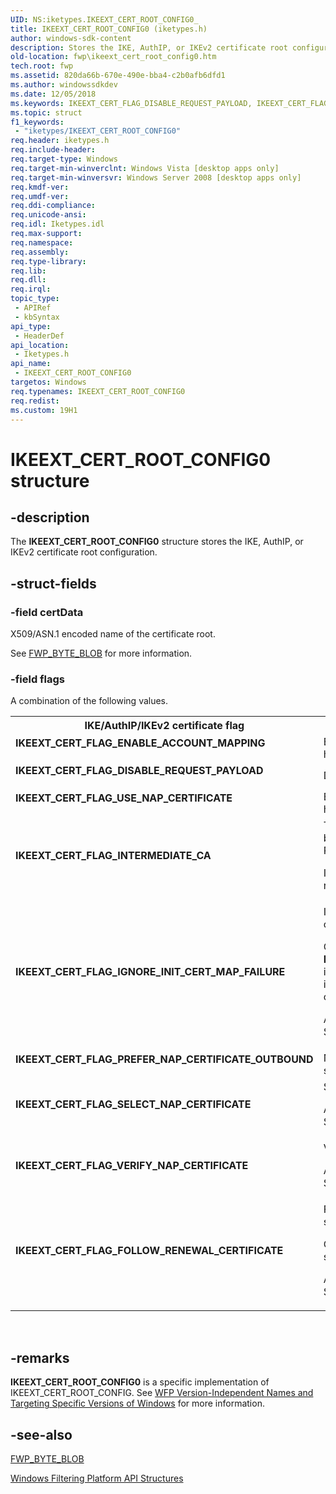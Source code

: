 ```yaml
---
UID: NS:iketypes.IKEEXT_CERT_ROOT_CONFIG0_
title: IKEEXT_CERT_ROOT_CONFIG0 (iketypes.h)
author: windows-sdk-content
description: Stores the IKE, AuthIP, or IKEv2 certificate root configuration.
old-location: fwp\ikeext_cert_root_config0.htm
tech.root: fwp
ms.assetid: 820da66b-670e-490e-bba4-c2b0afb6dfd1
ms.author: windowssdkdev
ms.date: 12/05/2018
ms.keywords: IKEEXT_CERT_FLAG_DISABLE_REQUEST_PAYLOAD, IKEEXT_CERT_FLAG_ENABLE_ACCOUNT_MAPPING, IKEEXT_CERT_FLAG_FOLLOW_RENEWAL_CERTIFICATE, IKEEXT_CERT_FLAG_IGNORE_INIT_CERT_MAP_FAILURE, IKEEXT_CERT_FLAG_INTERMEDIATE_CA, IKEEXT_CERT_FLAG_PREFER_NAP_CERTIFICATE_OUTBOUND, IKEEXT_CERT_FLAG_SELECT_NAP_CERTIFICATE, IKEEXT_CERT_FLAG_USE_NAP_CERTIFICATE, IKEEXT_CERT_FLAG_VERIFY_NAP_CERTIFICATE, IKEEXT_CERT_ROOT_CONFIG0, IKEEXT_CERT_ROOT_CONFIG0 structure [Filtering], fwp.ikeext_cert_root_config0, iketypes/IKEEXT_CERT_ROOT_CONFIG0
ms.topic: struct
f1_keywords: 
 - "iketypes/IKEEXT_CERT_ROOT_CONFIG0"
req.header: iketypes.h
req.include-header: 
req.target-type: Windows
req.target-min-winverclnt: Windows Vista [desktop apps only]
req.target-min-winversvr: Windows Server 2008 [desktop apps only]
req.kmdf-ver: 
req.umdf-ver: 
req.ddi-compliance: 
req.unicode-ansi: 
req.idl: Iketypes.idl
req.max-support: 
req.namespace: 
req.assembly: 
req.type-library: 
req.lib: 
req.dll: 
req.irql: 
topic_type:
 - APIRef
 - kbSyntax
api_type:
 - HeaderDef
api_location:
 - Iketypes.h
api_name:
 - IKEEXT_CERT_ROOT_CONFIG0
targetos: Windows
req.typenames: IKEEXT_CERT_ROOT_CONFIG0
req.redist: 
ms.custom: 19H1
---
```


# IKEEXT_CERT_ROOT_CONFIG0 structure


## -description


The <b>IKEEXT_CERT_ROOT_CONFIG0</b> structure stores the IKE, AuthIP, or IKEv2 certificate root configuration.


## -struct-fields




### -field certData

X509/ASN.1 encoded name of the certificate root.

See <a href="https://docs.microsoft.com/windows/desktop/api/fwptypes/ns-fwptypes-fwp_byte_blob_">FWP_BYTE_BLOB</a> for more information.


### -field flags

A combination of the following values.

<table>
<tr>
<th>IKE/AuthIP/IKEv2 certificate flag</th>
<th>Meaning</th>
</tr>
<tr>
<td width="40%"><a id="IKEEXT_CERT_FLAG_ENABLE_ACCOUNT_MAPPING"></a><a id="ikeext_cert_flag_enable_account_mapping"></a><dl>
<dt><b>IKEEXT_CERT_FLAG_ENABLE_ACCOUNT_MAPPING</b></dt>
</dl>
</td>
<td width="60%">
Enable certificate-to-account mapping for the end-host certificate that chains to this root.

</td>
</tr>
<tr>
<td width="40%"><a id="IKEEXT_CERT_FLAG_DISABLE_REQUEST_PAYLOAD"></a><a id="ikeext_cert_flag_disable_request_payload"></a><dl>
<dt><b>IKEEXT_CERT_FLAG_DISABLE_REQUEST_PAYLOAD</b></dt>
</dl>
</td>
<td width="60%">
Do not send a Cert request payload for this root.

</td>
</tr>
<tr>
<td width="40%"><a id="IKEEXT_CERT_FLAG_USE_NAP_CERTIFICATE"></a><a id="ikeext_cert_flag_use_nap_certificate"></a><dl>
<dt><b>IKEEXT_CERT_FLAG_USE_NAP_CERTIFICATE</b></dt>
</dl>
</td>
<td width="60%">
Enable Network Access Protection (NAP) certificate handling.

</td>
</tr>
<tr>
<td width="40%"><a id="IKEEXT_CERT_FLAG_INTERMEDIATE_CA"></a><a id="ikeext_cert_flag_intermediate_ca"></a><dl>
<dt><b>IKEEXT_CERT_FLAG_INTERMEDIATE_CA</b></dt>
</dl>
</td>
<td width="60%">
The corresponding Certification Authority (CA) can be an intermediate CA and does not have to be a ROOT CA.

If this flag is not specified, the name will have to refer to a ROOT CA.

</td>
</tr>
<tr>
<td width="40%"><a id="IKEEXT_CERT_FLAG_IGNORE_INIT_CERT_MAP_FAILURE"></a><a id="ikeext_cert_flag_ignore_init_cert_map_failure"></a><dl>
<dt><b>IKEEXT_CERT_FLAG_IGNORE_INIT_CERT_MAP_FAILURE</b></dt>
</dl>
</td>
<td width="60%">
Ignore mapping failures on the initiator. Available only for IKE and IKEv2.

Can be set only if <b>IKEEXT_CERT_FLAG_ENABLE_ACCOUNT_MAPPING</b> is also specified. By default, IKE and IKEv2 will not ignore certificate to account mapping failures, even on the initiator.

Available only on Windows 7, Windows Server 2008 R2, and later.

</td>
</tr>
<tr>
<td width="40%"><a id="IKEEXT_CERT_FLAG_PREFER_NAP_CERTIFICATE_OUTBOUND"></a><a id="ikeext_cert_flag_prefer_nap_certificate_outbound"></a><dl>
<dt><b>IKEEXT_CERT_FLAG_PREFER_NAP_CERTIFICATE_OUTBOUND</b></dt>
</dl>
</td>
<td width="60%">
NAP certificates will be preferred for local certificate selection.

</td>
</tr>
<tr>
<td width="40%"><a id="IKEEXT_CERT_FLAG_SELECT_NAP_CERTIFICATE"></a><a id="ikeext_cert_flag_select_nap_certificate"></a><dl>
<dt><b>IKEEXT_CERT_FLAG_SELECT_NAP_CERTIFICATE</b></dt>
</dl>
</td>
<td width="60%">
Select a NAP certificate for outbound.

Available only on Windows 8 and Windows Server 2012.

</td>
</tr>
<tr>
<td width="40%"><a id="IKEEXT_CERT_FLAG_VERIFY_NAP_CERTIFICATE"></a><a id="ikeext_cert_flag_verify_nap_certificate"></a><dl>
<dt><b>IKEEXT_CERT_FLAG_VERIFY_NAP_CERTIFICATE</b></dt>
</dl>
</td>
<td width="60%">
Verify that the inbound certificate is NAP.

Available only on Windows 8 and Windows Server 2012.

</td>
</tr>
<tr>
<td width="40%"><a id="IKEEXT_CERT_FLAG_FOLLOW_RENEWAL_CERTIFICATE"></a><a id="ikeext_cert_flag_follow_renewal_certificate"></a><dl>
<dt><b>IKEEXT_CERT_FLAG_FOLLOW_RENEWAL_CERTIFICATE</b></dt>
</dl>
</td>
<td width="60%">
Follow the renewal property on the certificate when selecting local certificate for outbound.

Only applicable when the hash of the certificate is specified.

Available only on Windows 8 and Windows Server 2012.

</td>
</tr>
</table>
 


## -remarks



<b>IKEEXT_CERT_ROOT_CONFIG0</b> is a specific implementation of IKEEXT_CERT_ROOT_CONFIG. See <a href="https://docs.microsoft.com/windows/desktop/FWP/wfp-version-independent-names-and-targeting-specific-versions-of-windows">WFP Version-Independent Names and Targeting Specific Versions of Windows</a>  for more information.




## -see-also




<a href="https://docs.microsoft.com/windows/desktop/api/fwptypes/ns-fwptypes-fwp_byte_blob_">FWP_BYTE_BLOB</a>



<a href="https://docs.microsoft.com/windows/desktop/FWP/fwp-structs">Windows Filtering Platform  API Structures</a>
 

 

